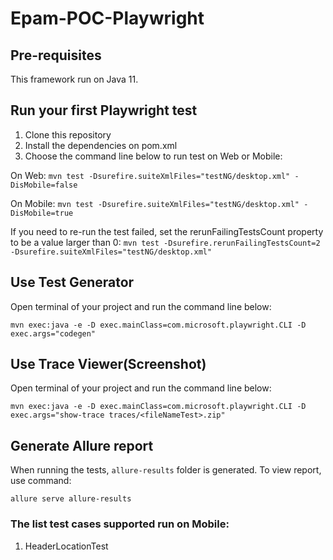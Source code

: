# Epam-POC-Playwright

## Pre-requisites
This framework run on Java 11.

## Run your first Playwright test
1. Clone this repository
2. Install the dependencies on pom.xml
3. Choose the command line below to run test on Web or Mobile:

On Web:
`mvn test -Dsurefire.suiteXmlFiles="testNG/desktop.xml" -DisMobile=false`

On Mobile:
`mvn test -Dsurefire.suiteXmlFiles="testNG/desktop.xml" -DisMobile=true`

If you need to re-run the test failed, set the rerunFailingTestsCount property to be a value larger than 0:
`mvn test -Dsurefire.rerunFailingTestsCount=2 -Dsurefire.suiteXmlFiles="testNG/desktop.xml"`

## Use Test Generator
Open terminal of your project and run the command line below:

`mvn exec:java -e -D exec.mainClass=com.microsoft.playwright.CLI -D exec.args="codegen"`

## Use Trace Viewer(Screenshot)
Open terminal of your project and run the command line below:

`mvn exec:java -e -D exec.mainClass=com.microsoft.playwright.CLI -D exec.args="show-trace traces/<fileNameTest>.zip"`

## Generate Allure report
When running the tests, `allure-results` folder is generated.
To view report, use command:

`allure serve allure-results`

### The list test cases supported run on Mobile:
1. HeaderLocationTest